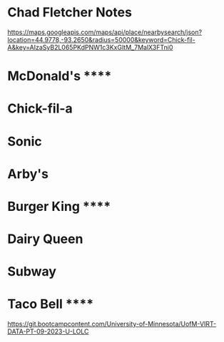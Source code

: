 # Chad Fletcher Notes

https://maps.googleapis.com/maps/api/place/nearbysearch/json?location=44.9778,-93.2650&radius=50000&keyword=Chick-fil-A&key=AIzaSyB2L065PKdPNW1c3KxGItM_7MalX3FTni0


# McDonald's   ****
# Chick-fil-a
# Sonic
# Arby's
# Burger King  ****
# Dairy Queen
# Subway
# Taco Bell    ****

https://git.bootcampcontent.com/University-of-Minnesota/UofM-VIRT-DATA-PT-09-2023-U-LOLC